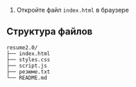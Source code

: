 

1. Откройте файл `index.html` в браузере


## Структура файлов

```
resume2.0/
├── index.html          
├── styles.css       
├── script.js         
├── резюме.txt         
└── README.md          
```

